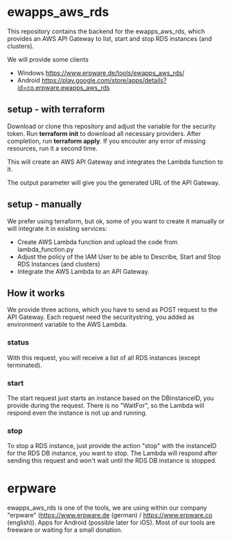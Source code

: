 # ewapps_aws_rds

This repository contains the backend for the ewapps_aws_rds, which provides an AWS API Gateway to list, start and stop RDS instances (and clusters).

We will provide some clients

* Windows https://www.erpware.de/tools/ewapps_aws_rds/
* Android https://play.google.com/store/apps/details?id=co.erpware.ewapps_aws_rds


## setup - with terraform

Download or clone this repository and adjust the variable for the security token.
Run **terraform init** to download all necessary providers. After completion, run **terraform apply**. If you encouter any error of missing resources, run it a second time.

This will create an AWS API Gateway and integrates the Lambda function to it.

The output parameter will give you the generated URL of the API Gateway.

## setup - manually

We prefer using terraform, but ok, some of you want to create it manually or will integrate it in existing services:

* Create AWS Lambda function and upload the code from lambda_function.py
* Adjust the policy of the IAM User to be able to Describe, Start and Stop RDS Instances (and clusters)
* Integrate the AWS Lambda to an API Gateway. 

## How it works

We provide three actions, which you have to send as POST request to the API Gateway. Each request need the securitystring, you added as environment variable to the AWS Lambda.

### status
With this request, you will receive a list of all RDS instances (except terminated).

### start
The start request just starts an instance based on the DBinstanceID, you provide during the request. There is no "WaitFor", so the Lambda will respond even the instance is not up and running.

### stop
To stop a RDS instance, just provide the action "stop" with the instanceID for the RDS DB instance, you want to stop. The Lambda will respond after sending this request and won't wait until the RDS DB instance is stopped.

# erpware

ewapps_aws_rds is one of the tools, we are using within our company "erpware" (https://www.erpware.de (german) / https://www.erpware.co (english)). Apps for Android (possible later for iOS). Most of our tools are freeware or waiting for a small donation.
